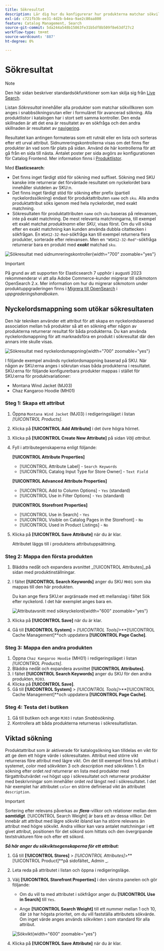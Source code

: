 ```yaml
---
title: Sökresultat
description: Lär dig hur du konfigurerar hur produkterna matchar sökvillkoren som anges i snabbsökningsrutan eller i formuläret för avancerad sökning.
exl-id: c721fb3b-ee31-4d2b-b4ea-9ae2c80aa800
feature: Catalog Management, Search
source-git-commit: 5da244a548b15863fe31b5df8b509f8e63df27c2
workflow-type: tm+mt
source-wordcount: '887'
ht-degree: 0%

---
```


# Sökresultat

>[!NOTE]
>
>Den här sidan beskriver standardsökfunktioner som kan skilja sig från [Live Search](https://experienceleague.adobe.com/docs/commerce/live-search/overview.html).

Listan _Sökresultat_ innehåller alla produkter som matchar sökvillkoren som anges i snabbsökningsrutan eller i formuläret för avancerad sökning. Alla produktlistor i katalogen har i stort sett samma kontroller. Den enda skillnaden är att det ena är resultatet av en sökfråga och den andra skillnaden är resultatet av [navigering](navigation.md).

Resultatet kan antingen formateras som ett rutnät eller en lista och sorteras efter ett urval attribut. Sidnumreringskontrollerna visas om det finns fler produkter än vad som får plats på sidan. Använd de här kontrollerna för att gå från en sida till nästa. Antalet poster per sida avgörs av konfigurationen för Catalog Frontend. Mer information finns i [Produktlistor](navigation-product-listings.md).

Med **Elasticsearch**:

- Det finns inget färdigt stöd för sökning med suffixet. Sökning med SKU kanske inte returnerar det förväntade resultatet om nyckelordet bara innehåller slutdelen av SKU:n.
- Det finns inget färdigt stöd för sökning efter prefix (partiell nyckelordssökning) endast för produktattributen `name` och `sku`. Alla andra produktattribut söks igenom med hela nyckelordet, med exakt matchning.
- Sökresultaten för produktattributen `name` och `sku` baseras på relevansen, inte på exakt matchning. De mest relevanta matchningarna, till exempel ett exakt matchat _produktnamn_ eller _SKU_, visas först. Om du vill söka efter en exakt matchning kan kunden använda dubbla citattecken i sökfrågan. En `WSH12-32-Red`-sökfråga kan till exempel returnera flera produkter, sorterade efter relevansen. Men en `"WSH12-32-Red"`-sökfråga returnerar bara en produkt med **_exakt_** matchad `sku`.

![Sökresultat med sidnumreringskontroller](./assets/storefront-search-results-shorts.png){width="700" zoomable="yes"}

>[!IMPORTANT]
>
>På grund av att supporten för Elasticsearch 7 upphör i augusti 2023 rekommenderar vi att alla Adobe Commerce-kunder migrerar till sökmotorn OpenSearch 2.x. Mer information om hur du migrerar sökmotorn under produktuppgraderingen finns i [Migrera till OpenSearch](https://experienceleague.adobe.com/docs/commerce-operations/upgrade-guide/prepare/opensearch-migration.html) i _uppgraderingshandboken_.

## Nyckelordsmappning som utökar sökresultaten

Den här tekniken använder ett attribut för att skapa en nyckelordsbaserad association mellan två produkter så att en sökning efter någon av produkterna returnerar resultat för båda produkterna. Du kan använda nyckelordsmappning för att marknadsföra en produkt i sökresultat där den annars inte skulle visas.

![Sökresultat med nyckelordsmappning](./assets/storefront-search-results-extended.png){width="700" zoomable="yes"}

I följande exempel används nyckelordsmappning baserad på SKU. När någon av SKU:erna anges i sökrutan visas båda produkterna i resultatet. SKU:erna för följande konfigurerbara produkter mappas i stället för SKU:erna för produktvariationer:

- Montana Wind Jacket (MJ03)
- Chaz Kangaroo Hoodie (MH01)

### Steg 1: Skapa ett attribut

1. Öppna `Montana Wind Jacket` (MJ03) i redigeringsläget i listan _[!UICONTROL Products]_.
1. Klicka på **[!UICONTROL Add Attribute]** i det övre högra hörnet.
1. Klicka på **[!UICONTROL Create New Attribute]** på sidan _Välj attribut_.
1. Fyll i attributegenskaperna enligt följande:

   **[!UICONTROL Attribute Properties]**

   - [!UICONTROL Attribute Label] - `Search Keywords`
   - [!UICONTROL Catalog Input Type for Store Owner] - `Text Field`

   **[!UICONTROL Advanced Attribute Properties]**

   - [!UICONTROL Add to Column Options] - `Yes` (standard)
   - [!UICONTROL Use in Filter Options] - `Yes` (standard)

   **[!UICONTROL Storefront Properties]**

   - [!UICONTROL Use in Search] - `Yes`
   - [!UICONTROL Visible on Catalog Pages in the Storefront] - `No`
   - [!UICONTROL Used in Product Listings] - `No`

1. Klicka på **[!UICONTROL Save Attribute]** när du är klar.

   Attributet läggs till i produktens attributuppsättning.

### Steg 2: Mappa den första produkten

1. Bläddra nedåt och expandera avsnittet _[!UICONTROL Attributes]_på sidan med produktinställningar.
1. I fältet **[!UICONTROL Search Keywords]** anger du SKU `MH01` som ska mappas till den här produkten.

   Du kan ange flera SKU:er avgränsade med ett mellanslag i fältet Sök efter nyckelord. I det här exemplet anges bara en.

   ![Attributavsnitt med söknyckelord](./assets/search-keywords-attribute.png){width="600" zoomable="yes"}

1. Klicka på **[!UICONTROL Save]** när du är klar.
1. Gå till **[!UICONTROL System]** > _[!UICONTROL Tools]_>**[!UICONTROL Cache Management]**och uppdatera **[!UICONTROL Page Cache]**.

### Steg 3: Mappa den andra produkten

1. Öppna `Chaz Kangaroo Hoodie` (MH01) i redigeringsläget i listan _[!UICONTROL Products]_.
1. Bläddra nedåt och expandera avsnittet **[!UICONTROL Attributes]**.
1. I fältet **[!UICONTROL Search Keywords]** anger du SKU för den andra produkten, `MJ03`.
1. Klicka på **[!UICONTROL Save]**.
1. Gå till **[!UICONTROL System]** > _[!UICONTROL Tools]_>**[!UICONTROL Cache Management]**och uppdatera **[!UICONTROL Page Cache]**.

### Steg 4: Testa det i butiken

1. Gå till butiken och ange `MJ03` i rutan _Snabbsökning_.
1. Kontrollera att båda produkterna returneras i sökresultatlistan.

## Viktad sökning

Produktattribut som är aktiverade för katalogsökning kan tilldelas en vikt för att ge dem ett högre värde i sökresultaten. Attribut med större vikt returneras före attribut med lägre vikt. Om det till exempel finns två attribut i systemet, _color_ med sökvikten 3 och _description_ med sökvikten 1. En sökning efter ordet _red_ returnerar en lista med produkter med färgattributvärdet `red` högst upp i sökresultatet och returnerar produkter med beskrivningar som innehåller ordet _red_ längst ned i sökresultatet. I det här exemplet har attributet `color` en större definierad vikt än attributet `description`.

>[!IMPORTANT]
>
>Sortering efter relevans påverkas av **_flera_**-villkor och relationer mellan dem **_samtidigt_**. [!UICONTROL Search Weight] är bara ett av dessa villkor. Det innebär att attribut med lägre sökvikt ibland kan ha större relevans än attribut med högre sökvikt. Andra villkor kan vara antalet matchningar i ett givet attribut, positionen för det sökord som hittats och den övergripande textstrukturen före och efter ett sökord.

**_Så här anger du sökviktsegenskaperna för ett attribut:_**

1. Gå till **[!UICONTROL Stores]** > _[!UICONTROL Attributes]_>**[!UICONTROL Product]**på sidofältet_ Admin _.

1. Leta reda på attributet i listan och öppna i redigeringsläge.

1. Välj **[!UICONTROL Storefront Properties]** i den vänstra panelen och gör följande:

   - Om du vill ta med attributet i sökfrågor anger du **[!UICONTROL Use in Search]** till `Yes`.

   - Ange **[!UICONTROL Search Weight]** till ett nummer mellan 1 och 10, där `10` har högsta prioritet, om du vill fastställa attributets sökvärde. Om inget värde anges används sökvikten `1` som standard för alla attribut.

   ![Sökvikt](./assets/search-weight.png){width="600" zoomable="yes"}

1. Klicka på **[!UICONTROL Save Attribute]** när du är klar.
